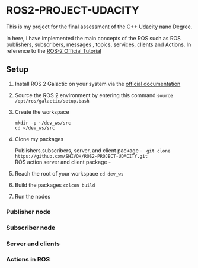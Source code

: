 # ROS2-PROJECT-UDACITY

This is my project for the final assessment of the C++ Udacity nano Degree. 

In here, i have implemented the main concepts of the ROS such as ROS publishers, subscribers, messages , topics, services, clients and Actions. In reference to the [ROS-2 Official Tutorial](https://docs.ros.org/en/galactic/Tutorials.html)


## Setup

1. Install ROS 2 Galactic on your system via the [official documentation](https://docs.ros.org/en/galactic/Installation.html)
2. Source the ROS 2 environment by entering this command  `source /opt/ros/galactic/setup.bash`
3. Create the workspace <br/>

   `mkdir -p ~/dev_ws/src` <br/>
   `cd ~/dev_ws/src`
4. Clone my packages <br/>

   Publishers,subscribers, server, and client package -  ` git clone https://github.com/SHIVOH/ROS2-PROJECT-UDACITY.git` <br/>
   ROS action server and client package  - 
5. Reach the root of your workspace
    `cd dev_ws`
7. Build the packages 
    `colcon build`
7. Run the nodes
### Publisher node

### Subscriber node

### Server and clients

### Actions in ROS


